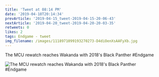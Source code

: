```yaml
---
title: 'Tweet at 08:14 PM'
date: '2019-04-18T20:14:34'
prevArticle: '2019-04-15_tweet-2019-04-15-20-06-43'
nextArticle: '2019-04-20_tweet-2019-04-20-20-03-35'
retweets: 0
likes: 2
tags: Endgame - tweet
img_filename: /images/1118971099193270273-D4diOenXsAAFyXb.jpg
---
```

The MCU rewatch reaches Wakanda with 2018's Black Panther #Endgame

![The MCU rewatch reaches Wakanda with 2018's Black Panther #Endgame](/images/1118971099193270273-D4diOenXsAAFyXb.jpg "The MCU rewatch reaches Wakanda with 2018's Black Panther #Endgame")